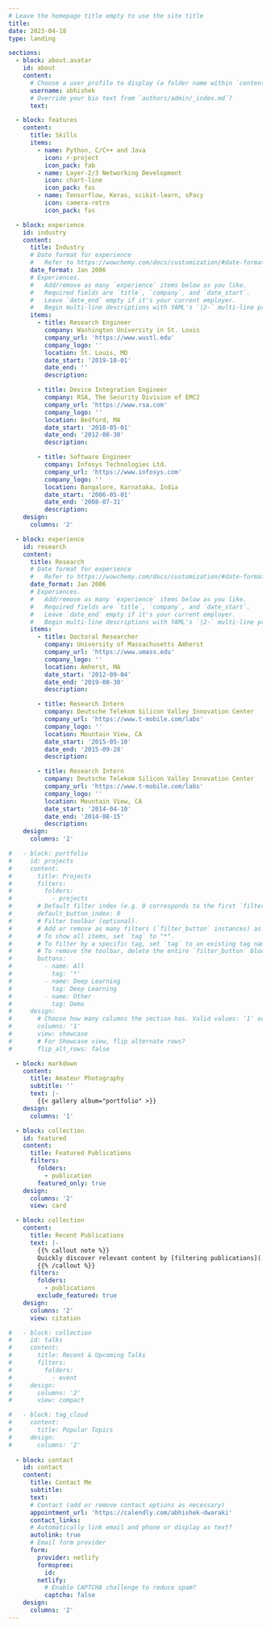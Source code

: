 ```yaml
---
# Leave the homepage title empty to use the site title
title:
date: 2023-04-18
type: landing

sections:
  - block: about.avatar
    id: about
    content:
      # Choose a user profile to display (a folder name within `content/authors/`)
      username: abhishek
      # Override your bio text from `authors/admin/_index.md`?
      text:

  - block: features
    content:
      title: Skills
      items:
        - name: Python, C/C++ and Java
          icon: r-project
          icon_pack: fab
        - name: Layer-2/3 Networking Development
          icon: chart-line
          icon_pack: fas
        - name: Tensorflow, Keras, scikit-learn, sPacy
          icon: camera-retro
          icon_pack: fas

  - block: experience
    id: industry
    content:
      title: Industry
      # Date format for experience
      #   Refer to https://wowchemy.com/docs/customization/#date-format
      date_format: Jan 2006
      # Experiences.
      #   Add/remove as many `experience` items below as you like.
      #   Required fields are `title`, `company`, and `date_start`.
      #   Leave `date_end` empty if it's your current employer.
      #   Begin multi-line descriptions with YAML's `|2-` multi-line prefix.
      items:
        - title: Research Engineer
          company: Washington University in St. Louis
          company_url: 'https://www.wustl.edu'
          company_logo: ''
          location: St. Louis, MO
          date_start: '2019-10-01'
          date_end: ''
          description: 

        - title: Device Integration Engineer
          company: RSA, The Security Division of EMC2
          company_url: 'https://www.rsa.com'
          company_logo: ''
          location: Bedford, MA
          date_start: '2010-05-01'
          date_end: '2012-08-30'
          description: 

        - title: Software Engineer
          company: Infosys Technologies Ltd.
          company_url: 'https://www.infosys.com'
          company_logo: ''
          location: Bangalore, Karnataka, India
          date_start: '2006-05-01'
          date_end: '2008-07-31'
          description: 
    design:
      columns: '2'

  - block: experience
    id: research
    content:
      title: Research
      # Date format for experience
      #   Refer to https://wowchemy.com/docs/customization/#date-format
      date_format: Jan 2006
      # Experiences.
      #   Add/remove as many `experience` items below as you like.
      #   Required fields are `title`, `company`, and `date_start`.
      #   Leave `date_end` empty if it's your current employer.
      #   Begin multi-line descriptions with YAML's `|2-` multi-line prefix.
      items:
        - title: Doctoral Researcher
          company: University of Massachusetts Amherst
          company_url: 'https://www.umass.edu'
          company_logo: ''
          location: Amherst, MA
          date_start: '2012-09-04'
          date_end: '2019-08-30'
          description: 

        - title: Research Intern
          company: Deutsche Telekom Silicon Valley Innovation Center
          company_url: 'https://www.t-mobile.com/labs'
          company_logo: ''
          location: Mountain View, CA
          date_start: '2015-05-10'
          date_end: '2015-09-28'
          description: 

        - title: Research Intern
          company: Deutsche Telekom Silicon Valley Innovation Center
          company_url: 'https://www.t-mobile.com/labs'
          company_logo: ''
          location: Mountain View, CA
          date_start: '2014-04-10'
          date_end: '2014-08-15'
          description: 
    design:
      columns: '2'

#   - block: portfolio
#     id: projects
#     content:
#       title: Projects
#       filters:
#         folders:
#           - projects
#       # Default filter index (e.g. 0 corresponds to the first `filter_button` instance below).
#       default_button_index: 0
#       # Filter toolbar (optional).
#       # Add or remove as many filters (`filter_button` instances) as you like.
#       # To show all items, set `tag` to "*".
#       # To filter by a specific tag, set `tag` to an existing tag name.
#       # To remove the toolbar, delete the entire `filter_button` block.
#       buttons:
#         - name: All
#           tag: '*'
#         - name: Deep Learning
#           tag: Deep Learning
#         - name: Other
#           tag: Demo
#     design:
#       # Choose how many columns the section has. Valid values: '1' or '2'.
#       columns: '1'
#       view: showcase
#       # For Showcase view, flip alternate rows?
#       flip_alt_rows: false

  - block: markdown
    content:
      title: Amateur Photography
      subtitle: ''
      text: |-
        {{< gallery album="portfolio" >}}
    design:
      columns: '1'

  - block: collection
    id: featured
    content:
      title: Featured Publications
      filters:
        folders:
          - publication
        featured_only: true
    design:
      columns: '2'
      view: card

  - block: collection
    content:
      title: Recent Publications
      text: |-
        {{% callout note %}}
        Quickly discover relevant content by [filtering publications](./publication/).
        {{% /callout %}}
      filters:
        folders:
          - publications
        exclude_featured: true
    design:
      columns: '2'
      view: citation

#   - block: collection
#     id: talks
#     content:
#       title: Recent & Upcoming Talks
#       filters:
#         folders:
#           - event
#     design:
#       columns: '2'
#       view: compact

#   - block: tag_cloud
#     content:
#       title: Popular Topics
#     design:
#       columns: '2'
      
  - block: contact
    id: contact
    content:
      title: Contact Me
      subtitle:
      text:
      # Contact (add or remove contact options as necessary)
      appointment_url: 'https://calendly.com/abhishek-dwaraki'
      contact_links:
      # Automatically link email and phone or display as text?
      autolink: true
      # Email form provider
      form:
        provider: netlify
        formspree:
          id:
        netlify:
          # Enable CAPTCHA challenge to reduce spam?
          captcha: false
    design:
      columns: '2'
---
```

